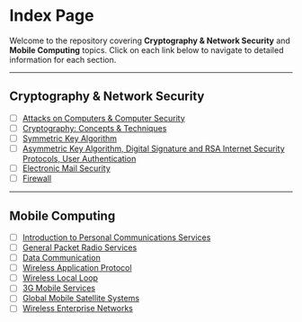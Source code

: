 # Index Page

Welcome to the repository covering **Cryptography & Network Security** and **Mobile Computing** topics. Click on each link below to navigate to detailed information for each section.

---

## Cryptography & Network Security

- [ ] [Attacks on Computers & Computer Security](./Attacks-on-Computers-and-Computer-Security.md)
- [ ] [Cryptography: Concepts & Techniques](./Cryptography-Concepts-and-Techniques.md)
- [ ] [Symmetric Key Algorithm](./Symmetric-Key-Algorithm.md)
- [ ] [Asymmetric Key Algorithm, Digital Signature and RSA Internet Security Protocols, User Authentication](./Asymmetric-Key-Algorithm-Digital-Signature-and-RSA-Internet-Security-Protocols-User-Authentication.md)
- [ ] [Electronic Mail Security](./Electronic-Mail-Security.md)
- [ ] [Firewall](./Firewall.md)

---

## Mobile Computing

- [ ] [Introduction to Personal Communications Services](./Introduction-to-Personal-Communications-Services.md)
- [ ] [General Packet Radio Services](./General-Packet-Radio-Services.md)
- [ ] [Data Communication](./Data-Communication.md)
- [ ] [Wireless Application Protocol](./Wireless-Application-Protocol.md)
- [ ] [Wireless Local Loop](./Wireless-Local-Loop.md)
- [ ] [3G Mobile Services](./3G-Mobile-Services.md)
- [ ] [Global Mobile Satellite Systems](./Global-Mobile-Satellite-Systems.md)
- [ ] [Wireless Enterprise Networks](./Wireless-Enterprise-Networks.md)
